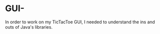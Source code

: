 # GUI-
In order to work on my TicTacToe GUI, I needed to understand the ins and outs of Java's libraries. 
